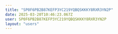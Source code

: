 ```yaml
---
title: "SP0F6PB2B87KEFP3YC219YQBQSKKKY8RXR3YN2P"
date: 2025-03-20T10:46:23.067Z
user: SP0F6PB2B87KEFP3YC219YQBQSKKKY8RXR3YN2P
layout: "users"
---
```

    